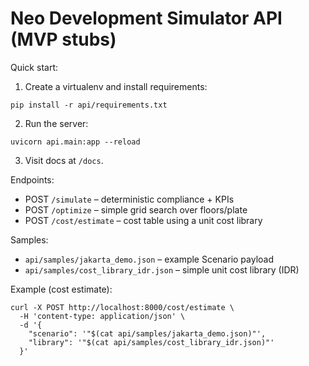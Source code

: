 # Neo Development Simulator API (MVP stubs)

Quick start:

1. Create a virtualenv and install requirements:

```
pip install -r api/requirements.txt
```

2. Run the server:

```
uvicorn api.main:app --reload
```

3. Visit docs at `/docs`.

Endpoints:
- POST `/simulate` – deterministic compliance + KPIs
- POST `/optimize` – simple grid search over floors/plate
- POST `/cost/estimate` – cost table using a unit cost library

Samples:
- `api/samples/jakarta_demo.json` – example Scenario payload
- `api/samples/cost_library_idr.json` – simple unit cost library (IDR)

Example (cost estimate):

```
curl -X POST http://localhost:8000/cost/estimate \
  -H 'content-type: application/json' \
  -d '{
    "scenario": '"$(cat api/samples/jakarta_demo.json)"',
    "library": '"$(cat api/samples/cost_library_idr.json)"'
  }'
```

